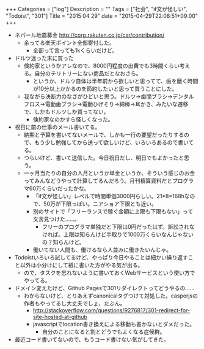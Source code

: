 +++
Categories = ["log"]
Description = ""
Tags = ["社会", "if文が怪しい", "Todoist", "301"]
Title = "2015 04 29"
date = "2015-04-29T22:08:51+09:00"
+++

* ネパール地震募金 http://corp.rakuten.co.jp/csr/contribution/
	* 余ってる楽天ポイント全部寄付した。
		* 全部って言っても1kくらいだけど。
* ドルツ迷った末に買った
	* 倹約家というかアレなので、8000円程度の出費でも3時間くらい考える。自分のテリトリーにない商品だとなおさら。
		* というか、ドルツ自体は半年前から欲しいと思ってて、歯を磨く時間が10分以上かかるのを節約したいと思って買うことにした。
	* 我ながら決断力のなさがひどいと思う。ドルツ→歯間ブラシ→デンタルフロス→電動歯ブラシ→電動ひげそり→綿棒→耳かき、みたいな遷移で、しかもドルツしか買ってない。
		* 倹約家なのかすら怪しくなった。
* 祝日に前の仕事のメール書いてる。
	* 納期と予算を書いてないメールで、しかも一行の要望だったりするので、もう少し勉強してから送って欲しいけど、いろいろあるので書いてる。
	* つらいけど、書いて送信した。今日祝日だし、明日でもよかったと思う。
	* 一ヶ月当たりの自分の人月というか単金というか、そういう感じのお金ってみんなどうやって計算してるんだろう。月刊積算資料だとプログラマ60万くらいだったかな。
		* 「if文が怪しい」レベルで時間単価3000円らしい。21*8=168hなので、50万が下限っぽい。ニアショア下限とも近い。
		* 別のサイトで「フリーランスで稼ぐ金額に上限も下限もない」って文言見つけた……。
			* フリーのプログラマ単独だと下限は0円だったはず。訴訟されなければ。上限は知らんけど手取りで1000万くらいなんじゃないの？知らんけど。
		* 働いてない人間も、働けるなら人並みに働きたいんじゃ。
* Todoistいろいろ試してるけど、やっぱり今日やることは細かい繰り返すこと以外は小分けにして紙に書いた方がやる気が出る。
	* ので、タスクを忘れないように書いておくWebサービスという使い方でやってる。
* ドメイン変えたけど、Github Pagesで301リダイレクトってどうやるの……
	* わからないけど、とりあえずcanonicalタグつけて対処した。casperjsの作者もやってるし大丈夫でしょ、たぶん。
		* http://stackoverflow.com/questions/9276817/301-redirect-for-site-hosted-at-github
		* javascriptでlocation書き換えによる移動も書かないとダメだった。
			* 自分のことになると割とどうでもよくなる症候群。
* 最近コード書いてないので、もうコード書けない気がしてきた。